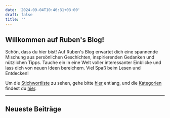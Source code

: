 ```yaml
---
date: '2024-09-04T10:46:31+03:00'
draft: false
title: ''
---
```


## Willkommen auf Ruben's Blog!

Schön, dass du hier bist! Auf Ruben's Blog erwartet dich eine spannende Mischung aus persönlichen Geschichten, inspirierenden Gedanken und nützlichen Tipps. Tauche ein in eine Welt voller interessanter Einblicke und lass dich von neuen Ideen bereichern. Viel Spaß beim Lesen und Entdecken!

Um die [Stichwortliste][defTagsLink] zu sehen, gehe bitte [hier][defTagsLink] entlang, und die [Kategorien][defCatLink] findest du [hier][defCatLink].

---

## Neueste Beiträge

[defTagsLink]: tags
[defCatLink]: categories
